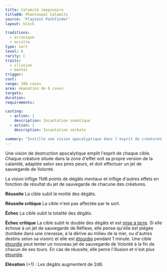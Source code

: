 ```yaml
---
title: Calamité imaginaire
titleEN: Phantasmal Calamity
source: 'Playtest Pathfinder'
layout: block

traditions:
  - arcanique
  - occulte
type: sort
level: 6
rarity: C
traits:
  - illusion
  - mental
trigger: 
cost: 
range: 100 cases
area: émanation de 6 cases
targets: 
duration: 
requirements: 

casting:
  - action: 1
    description: Incantation somatique
  - action: 1
    description: Incantation verbale

summary: "Instille une vision apocalyptique dans l'esprit de créatures pour les étourdir."
---
```

Une vision de destruction apocalytique emplit l'esprit de chaque cible. Chaque créature située dans la zone d'effet voit sa propre version de la calamité, adaptée selon ses pires peurs, et doit effectuer un jet de sauvegarde de Volonté.

La vision inflige 11d6 points de dégâts mentaux et inflige d'autres effets en fonction de résultat du jet de sauvegarde de chacune des créatures.

**Réussite** La cible subit la moitié des dégâts.

**Réussite critique** La cible n'est pas affectée par le sort.

**Échec** La cible subit la totalité des dégâts.

**Échec critique** La cible subit le double des dégâts et est [mise à terre](/conditions/à-terre.html). Si elle échoue à un jet de sauvegarde de Réflexe, elle pense qu'elle est piégée (tombée dans une crevasse, à la dérive au milieu de la mer, ou d'autres destins selon sa vision) et elle est [étourdie](/conditions/étourdi.html) pendant 1 minute. Une cible [étourdie](/conditions/étourdi.html) peut tenter un nouveau jet de sauvegarde de Volonté à la fin de chacun de ses tours. En cas de réussite, elle perce l'illusion et n'est plus [étourdie](/conditions/étourdi.html).

**Elévation** (+1) : Les dégâts augmentent de 2d6.
